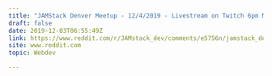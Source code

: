 ```yaml
---
title: "JAMStack Denver Meetup - 12/4/2019 - Livestream on Twitch 6pm MDT - VOD on YouTube"
draft: false
date: 2019-12-03T06:55:49Z
link: https://www.reddit.com/r/JAMstack_dev/comments/e5756n/jamstack_denver_meetup_1242019_livestream_on/?utm_medium=RSS&utm_source=hune
site: www.reddit.com
topic: Webdev  

---
```

